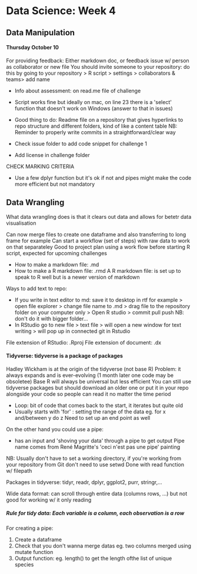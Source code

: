 # Data Science: Week 4
## Data Manipulation
#### Thursday October 10

For providing feedback:
Either markdown doc, or feedback issue w/ person as collaborator or new file
You should invite someone to your repository: do this by going to your repository > R script > settings > collaborators & teams> add name

- Info about assessment: on read.me file of challenge

- Script works fine but ideally on mac, on line 23 there is a 'select' function that doesn't work on Windows (answer to that in issues)

- Good thing to do: Readme file on a repository that gives hyperlinks to repo structure and different folders, kind of like a content table
NB: Reminder to properly write commits in a straightforward/clear way

- Check issue folder to add code snippet for challenge 1
- Add license in challenge folder

CHECK MARKING CRITERIA

- Use a few dplyr function but it's ok if not and pipes might make the code more efficient but not mandatory

## Data Wrangling
What data wrangling does is that it clears out data and allows for betetr data visualisation 

Can now merge files to create one dataframe and also transferring to long frame for example
Can start a workflow (set of steps) with raw data to work on that separateley 
Good to project plan using a work flow before starting R script, expected for upcoming challenges

- How to make a markdown file: .md 
- How to make a R markdown file: .rmd
A R markdown file: is set up to speak to R well but is a newer version of markdown

Ways to add text to repo: 
- If you write in text editor to md: save it to desktop in rtf for example > open file explorer > change file name to .md > drag file to the repository folder on your computer only > Open R studio > commit pull push
NB: don't do it with bigger folder... 
- In RStudio go to new file > text file > will open a new window for text writing > will pop up in connected git in Rstudio

File extension of RStudio: .Rproj
File extension of document: .dx

#### Tidyverse: tidyverse is a package of packages 

Hadley Wickham is at the origin of the tidyverse (not base R)
Problem: it always expands and is ever-evolving (1 month later one code may be obsoletee)
Base R will always be universal but less efficient
You can still use tidyverse packages but should download an older one or put it in your repo alongside your code so people can read it no matter the time period

- Loop: bit of code that comes back to the start, it iterates but quite old
- Usually starts with 'for' : setting the range of the data eg. for x and/between y do z
Need to set up an end point as well 

On the other hand you could use a pipe:
- has an input and 'shoving your data' through a pipe to get output
Pipe name comes from René Magritte's 'ceci n'est pas une pipe' painting

NB: Usually don't have to set a working directory, if you're working from your repository from Git don't need to use setwd
Done with read function w/ filepath

Packages in tidyverse: tidyr, readr, dplyr, ggplot2, purr, stringr,...

Wide data format: can scroll through entire data (columns rows, ...) but not good for working w/ it only reading

##### Rule for tidy data: Each variable is a column, each observation is a row

For creating a pipe: 
 1. Create a dataframe
 2. Check that you don't wanna merge datas eg. two columns merged using mutate function
 3. Output function: eg. length() to get the length ofthe list of unique species


